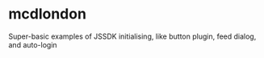 mcdlondon
=========
Super-basic examples of JSSDK initialising, like button plugin, feed dialog, and auto-login

